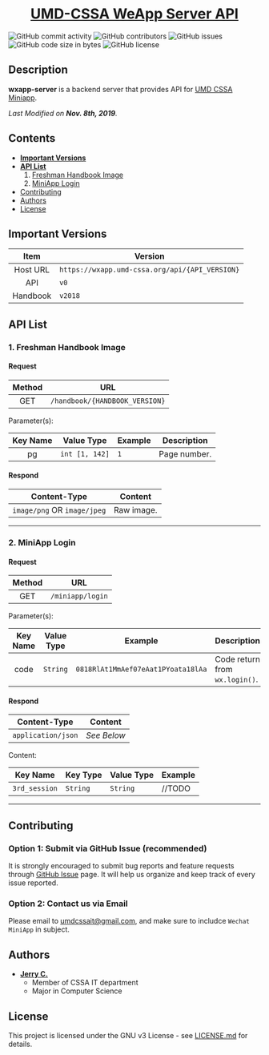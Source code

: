 <h1 align="center">
  <a href="https://github.com/UMD-CSSA/wxapp-server.git/">UMD-CSSA WeApp Server API</a>
</h1>

![GitHub commit activity](https://img.shields.io/github/commit-activity/y/UMD-CSSA/wxapp-server.svg)
![GitHub contributors](https://img.shields.io/github/contributors/UMD-CSSA/wxapp-server)
![GitHub issues](https://img.shields.io/github/issues/UMD-CSSA/wxapp-server.svg)
![GitHub code size in bytes](https://img.shields.io/github/languages/code-size/UMD-CSSA/wxapp-server.svg)
![GitHub license](https://img.shields.io/github/license/UMD-CSSA/wxapp-server.svg)

## Description

**wxapp-server** is a backend server that provides API for [UMD CSSA Miniapp](<https://github.com/UMD-CSSA/CSSA-MiniApp>).

*Last Modified on **Nov. 8th, 2019**.*





## Contents

-   [**Important Versions**](#important-versions)
-   [**API List**](#api-list)
    1.   [Freshman Handbook Image](#freshman-handbook-image)
    2.   [MiniApp Login](#miniapp-login)
-   [Contributing](#contributing)
-   [Authors](#authors)
-   [License](#license)





## Important Versions

Item      | Version
:---:     | ---
Host URL  | `https://wxapp.umd-cssa.org/api/{API_VERSION}`
API       | `v0`
Handbook  | `v2018`





## API List

### 1. Freshman Handbook Image

#### Request

Method  | URL
:---:   | ---
GET     | `/handbook/{HANDBOOK_VERSION}`

Parameter(s):

Key Name  | Value Type      | Example | Description
:---:     | ---             | ---     | ---
pg        | `int [1, 142]`  | `1`     | Page number.

#### Respond

Content-Type                | Content
---                         | ---
`image/png` OR `image/jpeg` | Raw image.
---

### 2. MiniApp Login

#### Request

Method  | URL
:---:   | ---
GET     | `/miniapp/login`

Parameter(s):

Key Name  | Value Type  | Example                             | Description
:---:     | ---         | ---                                 | ---
code      | `String`    | `0818RlAt1MmAef07eAat1PYoata18lAa`  | Code return from `wx.login()`.

#### Respond

Content-Type        | Content
---                 | ---
`application/json`  | *See Below*

Content:

Key Name      | Key Type  | Value Type  | Example
---           | ---       | ---         | ---
`3rd_session` | `String`  | `String`    | //TODO
---





## Contributing

### Option 1: Submit via GitHub Issue (recommended)

It is strongly encouraged to submit bug reports and feature requests through
[GitHub Issue](https://github.com/UMD-CSSA/wxapp-server/issues)
page. It will help us organize and keep track of every issue reported.

### Option 2: Contact us via Email

Please email to [umdcssait@gmail.com](mailto:umdcssait@gmail.com), and make sure to includce `Wechat MiniApp` in subject.





## Authors

-   **[Jerry C.](<https://github.com/jerryc05>)**
    - Member of CSSA IT department
    - Major in Computer Science





## License

This project is licensed under the GNU v3 License - see
[LICENSE.md](https://github.com/UMD-CSSA/wxapp-server.git/blob/master/LICENSE)
for details.
